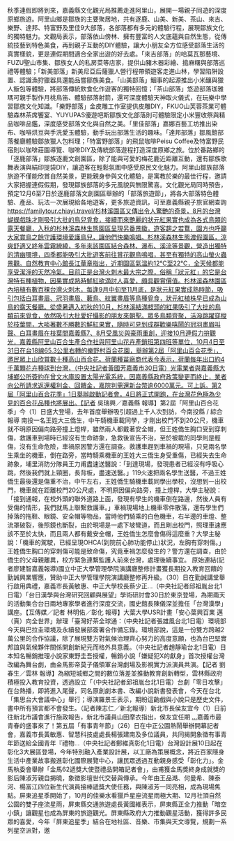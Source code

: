 秋季連假即將到來，嘉義縣文化觀光局推薦走進阿里山，展開一場親子同遊的深度原鄉旅遊。阿里山鄉是鄒族的主要聚居地，共有逐鹿、山美、新美、茶山、來吉、樂野、達邦、特富野及里佳9大部落，各部落都有多元的體驗行程，展現鄒族文化的獨特魅力。文觀局表示，部落依山傍林、擁有豐富的人文底蘊與自然生態，從傳統技藝到特色美食，再到親子互動的DIY體驗，讓大小朋友全方位感受部落生活的真實樣貌，更是連假期間適合全家出遊的好去處。「來吉部落」的哈莫瓦那藝境、FUZU聖山市集、鄒族女人的私房菜等店家，提供山豬木器彩繪、搗麻糬與部落巡禮等體驗；「新美部落」新美尼亞后薩獵人營行程帶領遊客走進山林，學習陷阱設置、認識漁狩獵器具還能品嘗鄒族美食。「山美部落」鯝事的起源推出小米釀與獵人飯包等體驗，將部落傳統飲食化作遊客的獨特回憶；「茶山部落」悠遊部落珈雅瑪可親手製作月桃鳥笛、體驗部落射箭，還可深度體驗天神取火儀式，在玩樂中學習鄒族文化知識。「樂野部落」金皮雕工作室提供皮雕DIY，FKUO山芙蓉茶業可體驗森林茶席饗宴、YUYUPAS優遊吧斯鄒族文化部落則可體驗限定小米豐收祭與精品咖啡品鑑，深度感受部落文化與自然之美。「里佳部落」嘉娜百藝工坊推出染布、咖啡烘豆與手洗愛玉體驗，動手玩出部落生活的趣味。「達邦部落」鄒風館部落餐廳體驗鄒族獵人包料理；「特富野部落」的飛鼠咖啡Peisu Coffee及特富野民宿則以咖啡莊園導覽、咖啡DIY及傳統部落遊程打造深度原鄉之旅。位於番路鄉的「逐鹿部落」鄒族逐鹿文創園區，除了能與可愛的梅花鹿近距離互動，還有鄒族歌舞表演與絹印提袋DIY，讓遊客在輕鬆氛圍中感受原民文化魅力。阿里山鄒族部落旅遊不僅能欣賞自然美景，更能親身參與文化體驗，是寓教於樂的最佳行程，邀請大家把握連假假期，發現鄒族部落的多元風貌與無限驚喜。文化觀光局同時預告，預定12月6至7日於逐鹿部落文創園區舉辦的「部落旅遊節」，將各大部落特色體驗、產品、玩法一次展現給各地遊客，更多旅遊資訊，可至嘉義縣親子旅官網查詢 https://familytour.chiayi.travel/杉林溪園區又傳出令人驚艷的奇景，8月的台灣蝴蝶戲珠才剛吸引大批的鳥兒覓食，接續而來艷麗的狀元紅果實也成為各式鳥類的露天餐廳，入秋的杉林溪森林生態園區呈現另番景緻，遊客趨之若鶩，園方也呼籲大家賞鳥之餘守護環境愛護鳥兒，讓他們快樂鳴唱。杉林溪森林生態渡假園區，涼爽舒適又終年雲霧繚繞，多年來該園區結合森林、瀑布、溪流等景觀，營造出獨特的清幽環境，四季都能吸引大批遊客前往賞花觀鳥鳴唱，甚至有獨特的高山螢火蟲景觀。自然教育中心館長江華章指出，近期園區氣溫約12℃至22℃，全天候都能享受潔淨的天然冷氣。目前正是台灣火刺木最大宗之際，俗稱「狀元紅」的它是台灣特有種植物，因果實成熟時鮮紅欲滴討人喜愛，頗具觀賞價值。杉林溪森林園區內培植有數百棵台灣火刺木，每逢9月中旬至11月底，是狀元紅果實成熟時節，吸引包括白耳畫眉、冠羽畫眉、藪鳥、紋翼畫眉等鳥種覓食，狀元紅植株早已成為山鳥的露天餐廳。從盛暑邁入初秋的10月，杉林溪結滿枝頭的紅果吸引了大批的鳥類前來覓食，依然吸引大批愛好攝影的朋友來朝聖。眾多鳥類齊聚，活潑跳躍穿梭於枝葉間，大啖著數不勝數的鮮紅果實，隨時可見到成群歡樂嘻鬧的冠羽畫眉叫聲、白耳畫眉在枝葉間嘉義縣7、8月受風災與豪雨重創，迎接10月連假力拚觀光，嘉義縣阿里山百合生產合作社與阿里山花卉產銷班第四班等單位，10月4日至31日在台18線65.3公里右轉的樂野村百合花園，舉辦第2屆「阿里山百合花季」，邀民眾上山欣賞數十種高山百合花。荷蘭種苗廠商代表今表示，荷蘭每年出口約4千萬顆花卉種球到台灣，（中央社記者黃國芳嘉義市30日電）光電業者與嘉義縣大埔鄉公所簽約在曾文水庫設置太陽光電系統，因嘉義縣政府政策變更而終止，業者向公所請求返還權利金、回饋金，嘉院判需還新台幣逾6000萬元。可上訴。第2屆「阿里山百合花季」1日舉辦啟動記者會，4日將正式開跑，在台灣花色極為少見的百合花品種也將展出。【記者 吳瑞興／嘉義縣 報導】第2屆「阿里山百合花季」今（1）日盛大登場，去年首度舉辦吸引超過上千人次到訪，今南投縣 / 綜合報導 南投一名王姓大三僑生，中午騎機車載同學，才剛出校門不到20公尺，機車就不明原因偏向路旁撞上燈桿，雖然兩人都戴著安全帽，但王姓僑生胸口受到穿刺傷，救護車到場時已經沒有生命跡象，急救後宣告不治，至於被載的同學則是輕傷，沒有生命危險，車禍原因警方還在調查。救護車趕到車禍的現場，只見兩名學生乘坐的機車，倒在路旁，當時騎乘機車的王姓大三僑生身受重傷，已經失去生命跡象，埔里消防分隊員王力甫盡速送醫說：「到達現場，發現患者已經沒有呼吸心跳，然後我們就上頸圈，長背板，盡速送醫。」119火速把兩名學生送醫，不過王姓僑生最後還是傷重不治，中午左右，王姓僑生騎機車載同學出學校，沒想到一出校門，機車就在距離校門20公尺處，不明原因偏向路旁，撞上燈桿，大學主秘說：「接到通報，在校外頭的聯外道路上面，發現有學生的機車倒在路邊，然後人員有受傷的情形，我們就馬上聯繫救護車。」車禍現場地上機車零件散落，還有學生們掉落的拖鞋、眼鏡、安全帽等物品，當時他們騎乘的白色機車，右半邊的車燈、整流罩破裂，後照鏡也斷裂，由於現場是一處下坡彎道，而且剛出校門，照理車速應該不至於太快，而且兩人都有戴安全帽，王姓僑生怎麼會傷得這麼重？大學主秘說：「機車的駕駛，已經呈現OHCA(到院前心肺功能停止)狀況，左胸有穿刺傷。」王姓僑生胸口的穿刺傷可能是致命傷，究竟車禍怎麼發生的？警方還在調查，由於僑生的父母親離異，校方緊急連繫監護人前來台灣，處理後續事宜。  原始連結(記者廖建智嘉義報導)國立中正大學管理學院演講廳整修計畫獲長期投入教育回饋的勤誠興業響應，贊助中正大學管理學院演講廳整修再升級。（30）日在勤誠講堂舉行啟用典禮，嘉義市長黃敏惠、中正大學校長蔡少正...（中央社記者邱祖胤台北1日電）「台日漢學與台灣研究回顧與展望」學術研討會30日於東京登場，為期兩天的活動集合台日兩地專家學者進行深度交流，國史館長陳儀深並擔任「台灣漢學」講座。【互傳媒／記者 林明佑／彰化 報導】大葉大學USR計畫「安心葉興百業 邁（賣）向全世界」辦理「臺灣好茶全球通：（中央社記者張雄風台北1日電）環境部今天與巴拉圭環境及永續發展部簽署合作備忘錄。環境部說，這是一份雙方跨越2萬公里的合作協議，除了展現雙方對氣候治理齊心努力的高度意願，也為台巴堅實邦誼與氣候夥伴關係開創新紀元而格外具意義。（中央社記者趙靜瑜台北1日電）日本知名暢銷推理小說家東野圭吾授權，暢銷小說「嫌疑犯X的獻身」首次授權台灣改編為舞台劇，由金馬影帝莫子儀領軍台灣劇場及影視實力派演員共演。【記者 劉春生／雲林 報導】為縮短城鄉之間的數位落差並推動教育創新轉型，雲林縣政府積極投入教育投資，透過設立「（中央社記者邱祖胤台北1日電）台劇「零日攻擊」在台熱播，即將進入尾聲，同名原創劇本書、改編小說新書發表會，今天在台北「集思台大會議中心」舉行；導演羅景壬表示，期盼這齣戲與小說只是歷史文件，書中所有預言都不會發生。（記者陳志仁／新北報導）新北市長侯友宜今（1）日前往新北市議會進行施政報告，新北市議員山田摩衣指出，侯友宜任期 […](記者廖建智嘉義報導)嘉義市最青春的盛事來了！第五屆「有事青年節」（26）日在中正公園熱鬧舉辦開幕記者會，嘉義市長黃敏惠、智慧科技處處長楊張建南及多位議員，共同揭開象徵有事青年節送給全國青年『禮物...（中央社記者鄭維真彰化1日電）台灣設計展10日起在彰化3大展區登場，今年特別融入產業設計展，以工廠為策展概念，將近百家隱身生活中產業故事搬進彰化國際展覽中心，讓民眾透過互動親身感受「彰化力」。金馬執委會舉辦「金馬62遞獎大使暨禮品開箱記者會」，由甫獲金馬獎終身成就獎的影后陳淑芳親自揭曉，象徵影壇世代交替與傳承。今年由王品澔、何曼希、陳泰河、楊富江四位新生代演員接棒遞獎大使任務，與陳淑芳一同亮相，成為現場焦點。屏東追星季開始了，10月的佳樂水看獵戶星座流星雨極大期、12月社頂自然公園的雙子座流星雨，屏東縣交通旅遊處長黃國維表示，屏東縣正全力推動「暗空小鎮」讓觀星也成為屏東的旅遊觀光。屏東縣政府大力推動觀星活動，獲得許多民眾的喜愛，今年「屏東追星季」結合在地社區、音樂、市集與天文導覽，規劃一系列星空派對，邀
